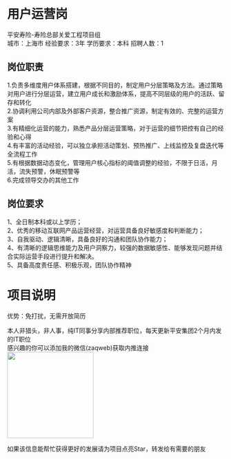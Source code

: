 # 用户运营岗
平安寿险-寿险总部关爱工程项目组  
城市：上海市 经验要求：3年 学历要求：本科  招聘人数：1

## 岗位职责
1.负责多维度用户体系搭建，根据不同目的，制定用户分层策略及方法。通过策略对用户进行分层运营，建立用户成长和激励体系，提高不同层级的用户的活跃、留存和转化   
2.协调利用公司内部及外部客户资源，整合推广资源，制定有效的、完整的运营方案   
3.有精细化运营的能力，熟悉产品分层运营策略，对于运营的细节把控有自己的经验和心得   
4.有丰富的活动经验，可以独立承担活动策划、预热推广、上线监控及复盘迭代等全流程工作   
5.有根据数据动态变化，管理用户核心指标的阈值调整的经验，不限于日活，月活，流失预警，休眠预警等   
6.完成领导交办的其他工作

## 岗位要求
1、全日制本科或以上学历；   
2、优秀的移动互联网产品运营经营，对运营具备良好敏感度和判断能力；   
3、自我驱动、逻辑清晰，具备良好的沟通和团队协作能力；   
4、有清晰的逻辑思维能力及用户洞察力，较强的数据敏感性、能够发现问题并结合实际运营手段进行提升和解决。   
5、具备高度责任感、积极乐观，团队协作精神

# 项目说明

优势：免打扰，无需开放简历

本人非猎头，非人事，纯IT同事分享内部推荐职位，每天更新平安集团2个月内发的IT职位  
感兴趣的你可以添加我的微信(zaqweb)获取内推连接  
<img src="https://github.com/zaqweb/PA-IT-JOBS/blob/master/WechatICode.jpeg"  height="200" width="200">

如果该信息能帮忙获得更好的发展请为项目点亮Star，转发给有需要的朋友




